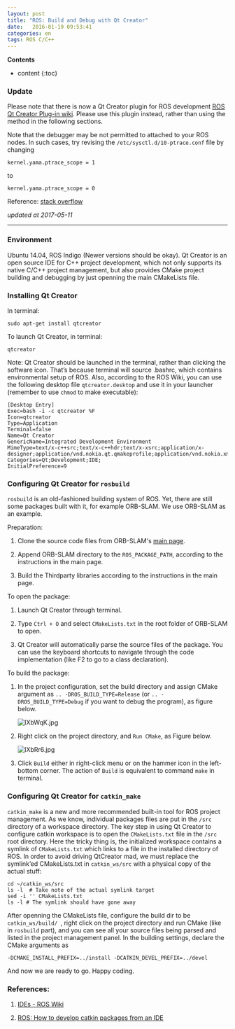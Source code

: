 ```yaml
---
layout: post
title: "ROS: Build and Debug with Qt Creator"
date:   2016-01-19 09:53:41
categories: en
tags: ROS C/C++
---
```


__Contents__

* content
{:toc}


### Update

Please note that there is now a Qt Creator plugin for ROS development [ROS Qt Creator Plug-in wiki](https://github.com/ros-industrial/ros_qtc_plugin/wiki). Please use this plugin instead, rather than using the method in the following sections.

Note that the debugger may be not permitted to attached to your ROS nodes. In such cases, try revising the `/etc/sysctl.d/10-ptrace.conf` file by changing 

```
kernel.yama.ptrace_scope = 1
```

to 

```
kernel.yama.ptrace_scope = 0
```

Reference: [stack overflow](http://stackoverflow.com/questions/22120711/qt-creator-ptrace-operation-not-permitted-what-is-the-permanent-solution)

_updated at 2017-05-11_


---


### Environment 

Ubuntu 14.04, ROS Indigo (Newer versions should be okay). Qt Creator is an open source IDE for C++ project development, which not only supports its native C/C++ project management, but also provides CMake project building and debugging by just openning the main CMakeLists file.

### Installing Qt Creator

In terminal:

	sudo apt-get install qtcreator

To launch Qt Creator, in terminal:

	qtcreator

Note: Qt Creator should be launched in the terminal, rather than clicking the software icon. That’s because terminal will source .bashrc, which contains environmental setup of ROS. Also, according to the ROS Wiki, you can use the following desktop file `qtcreator.desktop`  and use it in your launcher (remember to use `chmod` to make executable):

    [Desktop Entry]
    Exec=bash -i -c qtcreator %F
    Icon=qtcreator
    Type=Application
    Terminal=false
    Name=Qt Creator
    GenericName=Integrated Development Environment
    MimeType=text/x-c++src;text/x-c++hdr;text/x-xsrc;application/x-designer;application/vnd.nokia.qt.qmakeprofile;application/vnd.nokia.xml.qt.resource;
    Categories=Qt;Development;IDE;
    InitialPreference=9

### Configuring Qt Creator for `rosbuild`

`rosbuild` is an old-fashioned building system of ROS. Yet, there are still some packages built with it, for example ORB-SLAM. We use ORB-SLAM as an example.

Preparation:

1. Clone the source code files from ORB-SLAM's [main page](https://github.com/raulmur/ORB_SLAM).

2. Append ORB-SLAM directory to the `ROS_PACKAGE_PATH`, according to the instructions in the main page.

3. Build the Thirdparty libraries according to the instructions in the main page. 


To open the package:

1. Launch Qt Creator through terminal.

2. Type `Ctrl + O` and select `CMakeLists.txt` in the root folder of ORB-SLAM to open. 

3. Qt Creator will automatically parse the source files of the package. You can use the keyboard shortcuts to navigate through the code implementation (like F2 to go to a class declaration). 

To build the package:

1. In the project configuration, set the build directory and assign CMake argument as `.. -DROS_BUILD_TYPE=Release` (or `.. -DROS_BUILD_TYPE=Debug` if you want to debug the program), as figure below.

    <!-- ![Configure CMake](/images/qtc.jpg) -->
    ![lXbWqK.jpg](https://s2.ax1x.com/2020/01/15/lXbWqK.jpg)

2. Right click on the project directory, and `Run CMake`, as Figure below.

    <!-- ![Run CMake](/images/runcmake.jpg) -->
    ![lXbRr6.jpg](https://s2.ax1x.com/2020/01/15/lXbRr6.jpg)

3. Click `Build` either in right-click menu or on the hammer icon in the left-bottom corner. The action of `Build` is equivalent to command `make` in terminal.


### Configuring Qt Creator for `catkin_make`

`catkin_make` is a new and more recommended built-in tool for ROS project management. As we know, individual packages files are put in the `/src` directory of a workspace directory. The key step in using Qt Creator to configure  catkin workspace is to open the `CMakeLists.txt` file in the `/src` root directory. Here the tricky thing is, the initialized workspace contains a symlink of `CMakeLists.txt` which links to a file in the installed directory of ROS. In order to avoid driving QtCreator mad, we must replace the symlink’ed CMakeLists.txt in `catkin_ws/src` with a physical copy of the actual stuff:

    cd ~/catkin_ws/src
    ls -l  # Take note of the actual symlink target
    sed -i '' CMakeLists.txt
    ls -l # The symlink should have gone away

After openning the CMakeLists file, configure the build dir to be `catkin_ws/build/ `, right click on the project directory and run CMake (like in `rosbuild` part), and you can see all your source files being parsed and listed in the project management panel. In the building settings, declare the CMake arguments as

    -DCMAKE_INSTALL_PREFIX=../install -DCATKIN_DEVEL_PREFIX=../devel
    
And now we are ready to go. Happy coding.

### References:

1. [IDEs - ROS Wiki](http://wiki.ros.org/IDEs#QtCreator)

2. [ROS: How to develop catkin packages from an IDE](http://www.ciencia-explicada.com/2014/12/ros-how-to-develop-catkin-packages-from-an-ide.html)
